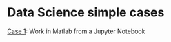 # Data Science simple cases
[Case 1](https://github.com/andres-gv/Data-Science-toolbox/tree/main/1-matlab-in-jupyter-notebook): Work in Matlab from a Jupyter Notebook